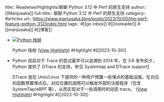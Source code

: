 title:: Readwise/Highlights/聊聊 Python 3.12 中 Perf 的原生支持
author:: [[Manjusaka]]
full-title:: 聊聊 Python 3.12 中 Perf 的原生支持
category:: #articles
url:: https://www.manjusaka.blog/posts/2023/10/05/the-perf-feature-python-312/index.html
tags:: #[[go inbox]] #[[inoreader]] #[[manjusaka]] #[[博客]]
- [![Python 栈帧](https://github.com/Zheaoli/zheaoli.github.io/assets/7054676/06bda75b-0505-40b5-a0d8-4c815b21402b)](https://github.com/Zheaoli/zheaoli.github.io/assets/7054676/06bda75b-0505-40b5-a0d8-4c815b21402b)
  
  Python 栈帧 ([View Highlight](https://read.readwise.io/read/01hdz9rea5zt4jnpx1yef17eqc)) #Highlight #[[2023-10-30]]
- Python 目前对于 Trace 的尝试最早可以追溯到 2014 年，在 3.6 发布前夕，Python 提供了 DTrace 的支持，参见 Systemtap and DTrace support[1](https://www.manjusaka.blog/posts/2023/10/05/the-perf-feature-python-312/index.html#refer-anchor-1)
  
  DTrace 是在 Unix/Linux 下提供的一种用户预置一些埋点的基础设施。在对应的函数预置埋点后，对应位置的调用可以触发外部的注册程序（包含 SystemTap/eBPF 等），从而实现对于一些调用时的动态 trace。 ([View Highlight](https://read.readwise.io/read/01hdz9s38z77n5f20an8nb4jnc)) #Highlight #[[2023-10-30]]